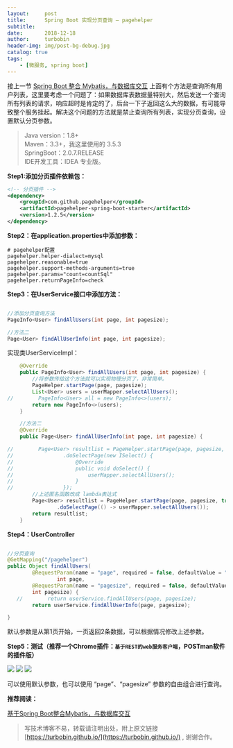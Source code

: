 ```yaml
---
layout:     post
title:      Spring Boot 实现分页查询 – pagehelper
subtitle:   
date:       2018-12-18
author:     turbobin
header-img: img/post-bg-debug.jpg
catalog: true
tags:
    - [微服务, spring boot]
---
```

接上一节 [Spring Boot 整合 Mybatis，与数据库交互]({{site.url}}/2018/12/17/springboot-with-mybatis/) 上面有个方法是查询所有用户列表，这里要考虑一个问题了：如果数据库表数据量特别大，然后发送一个查询所有列表的请求，响应超时是肯定的了，后台一下子返回这么大的数据，有可能导致整个服务挂起。解决这个问题的方法就是禁止查询所有列表，实现分页查询，设置默认分页参数。

>Java version：1.8+  
Maven：3.3+，我这里使用的 3.5.3  
SpringBoot：2.0.7.RELEASE  
IDE开发工具：IDEA 专业版。

**Step1:添加分页插件依赖包：**

```xml
<!-- 分页插件 -->
<dependency>
    <groupId>com.github.pagehelper</groupId>
    <artifactId>pagehelper-spring-boot-starter</artifactId>
    <version>1.2.5</version>
</dependency>
```

**Step2：在application.properties中添加参数：**

```properties
# pagehelper配置
pagehelper.helper-dialect=mysql
pagehelper.reasonable=true
pagehelper.support-methods-arguments=true
pagehelper.params="count=countSql"
pagehelper.returnPageInfo=check

```

**Step3：在UserService接口中添加方法：**

```java

//添加分页查询方法
PageInfo<User> findAllUsers(int page, int pagesize);

//方法二
Page<User> findAllUserInfo(int page, int pagesize);

```
实现类UserServiceImpl：
```java
    @Override
    public PageInfo<User> findAllUsers(int page, int pagesize) {
        //将参数传给这个方法就可以实现物理分页了，非常简单。
        PageHelper.startPage(page, pagesize);
        List<User> users = userMapper.selectAllUsers();
//        PageInfo<User> all = new PageInfo<>(users);
        return new PageInfo<>(users);
    }

	//方法二
    @Override
    public Page<User> findAllUserInfo(int page, int pagesize) {

//        Page<User> resultlist = PageHelper.startPage(page, pagesize, true)
//                .doSelectPage(new ISelect() {
//                    @Override
//                    public void doSelect() {
//                        userMapper.selectAllUsers();
//                    }
//                });
        //上述匿名函数改成 lambda表达式
        Page<User> resultlist = PageHelper.startPage(page, pagesize, true)
                .doSelectPage(() -> userMapper.selectAllUsers());
        return resultlist;
    }

```

**Step4：UserController**

```java

//分页查询
@GetMapping("/pagehelper")
public Object findAllUsers(
        @RequestParam(name = "page", required = false, defaultValue = "1")
                int page,
        @RequestParam(name = "pagesize", required = false, defaultValue = "2")
        int pagesize) {
   //        return userService.findAllUsers(page, pagesize);
        return userService.findAllUserInfo(page, pagesize);

}

```
默认参数是从第1页开始，一页返回2条数据，可以根据情况修改上述参数。

**Step5：测试（推荐一个Chrome插件：`基于REST的web服务客户端`，POSTman软件的插件版）**

![]({{site.url}}/img/java/springboot-18.png)
![]({{site.url}}/img/java/springboot-19.png)
![]({{site.url}}/img/java/springboot-20.png)

可以使用默认参数，也可以使用 “page”、“pagesize” 参数的自由组合进行查询。

**推荐阅读：**

[基于Spring Boot整合Mybatis，与数据库交互]({{site.url}}/2018/12/17/springboot-with-mybatis/)


>写技术博客不易，转载请注明出处，附上原文链接[https://turbobin.github.io/](https://turbobin.github.io/) , 谢谢合作。